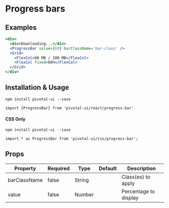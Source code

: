 # Progress bars

## Examples

```jsx
<div>
  <div>Downloading...</div>
  <ProgressBar value={60} barClassName='bar-class' />
  <Grid>
    <FlexCol>60 MB / 100 MB</FlexCol>
    <FlexCol fixed>60%</FlexCol>
  </Grid>
</div>
```

## Installation & Usage

`npm install pivotal-ui --save`

`import {ProgressBar} from 'pivotal-ui/react/progress-bar'`

#### CSS Only
`npm install pivotal-ui --save`

`import * as ProgressBar from 'pivotal-ui/css/progress-bar';`


## Props

Property       | Required | Type    | Default | Description
---------------|----------|---------|---------|------------
barClassName   | false    | String  | | Class(es) to apply
value          | false    | Number  | | Percentage to display
